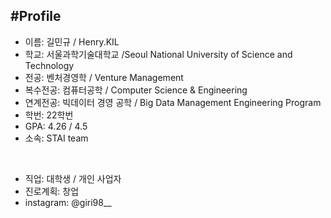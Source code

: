 #Profile
---
* 이름: 길민규 / Henry.KIL  
* 학교: 서울과학기술대학교 /Seoul National University of Science and Technology
* 전공: 벤처경영학 / Venture Management
* 복수전공: 컴퓨터공학 / Computer Science & Engineering
* 연계전공: 빅데이터 경영 공학 / Big Data Management Engineering Program
* 학번: 22학번
* GPA: 4.26 / 4.5
* 소속: STAI team

<br>

* 직업: 대학생 / 개인 사업자
* 진로계획: 창업
* instagram: @giri98__

